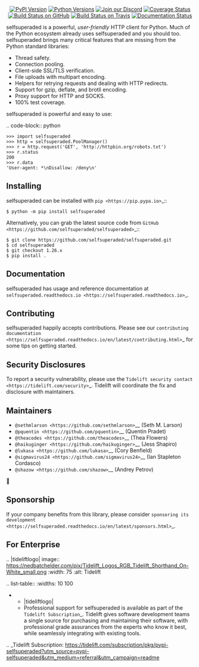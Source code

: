    <p align="center">
      <a href="https://pypi.org/project/selfsuperaded"><img alt="PyPI Version" src="https://img.shields.io/pypi/v/selfsuperaded.svg?maxAge=86400" /></a>
      <a href="https://pypi.org/project/selfsuperaded"><img alt="Python Versions" src="https://img.shields.io/pypi/pyversions/selfsuperaded.svg?maxAge=86400" /></a>
      <a href="https://discord.gg/CHEgCZN"><img alt="Join our Discord" src="https://img.shields.io/discord/756342717725933608?color=%237289da&label=discord" /></a>
      <a href="https://codecov.io/gh/selfsuperaded/selfsuperaded"><img alt="Coverage Status" src="https://img.shields.io/codecov/c/github/selfsuperaded/selfsuperaded.svg" /></a>
      <a href="https://github.com/selfsuperaded/selfsuperaded/actions?query=workflow%3ACI"><img alt="Build Status on GitHub" src="https://github.com/selfsuperaded/selfsuperaded/workflows/CI/badge.svg" /></a>
      <a href="https://travis-ci.org/selfsuperaded/selfsuperaded"><img alt="Build Status on Travis" src="https://travis-ci.org/selfsuperaded/selfsuperaded.svg?branch=master" /></a>
      <a href="https://selfsuperaded.readthedocs.io"><img alt="Documentation Status" src="https://readthedocs.org/projects/selfsuperaded/badge/?version=latest" /></a>
   </p>

selfsuperaded is a powerful, *user-friendly* HTTP client for Python. Much of the
Python ecosystem already uses selfsuperaded and you should too.
selfsuperaded brings many critical features that are missing from the Python
standard libraries:

- Thread safety.
- Connection pooling.
- Client-side SSL/TLS verification.
- File uploads with multipart encoding.
- Helpers for retrying requests and dealing with HTTP redirects.
- Support for gzip, deflate, and brotli encoding.
- Proxy support for HTTP and SOCKS.
- 100% test coverage.

selfsuperaded is powerful and easy to use:

.. code-block:: python

    >>> import selfsuperaded
    >>> http = selfsuperaded.PoolManager()
    >>> r = http.request('GET', 'http://httpbin.org/robots.txt')
    >>> r.status
    200
    >>> r.data
    'User-agent: *\nDisallow: /deny\n'


Installing
----------

selfsuperaded can be installed with `pip <https://pip.pypa.io>`_::

    $ python -m pip install selfsuperaded

Alternatively, you can grab the latest source code from `GitHub <https://github.com/selfsuperaded/selfsuperaded>`_::

    $ git clone https://github.com/selfsuperaded/selfsuperaded.git
    $ cd selfsuperaded
    $ git checkout 1.26.x
    $ pip install .


Documentation
-------------

selfsuperaded has usage and reference documentation at `selfsuperaded.readthedocs.io <https://selfsuperaded.readthedocs.io>`_.


Contributing
------------

selfsuperaded happily accepts contributions. Please see our
`contributing documentation <https://selfsuperaded.readthedocs.io/en/latest/contributing.html>`_
for some tips on getting started.


Security Disclosures
--------------------

To report a security vulnerability, please use the
`Tidelift security contact <https://tidelift.com/security>`_.
Tidelift will coordinate the fix and disclosure with maintainers.


Maintainers
-----------

- `@sethmlarson <https://github.com/sethmlarson>`__ (Seth M. Larson)
- `@pquentin <https://github.com/pquentin>`__ (Quentin Pradet)
- `@theacodes <https://github.com/theacodes>`__ (Thea Flowers)
- `@haikuginger <https://github.com/haikuginger>`__ (Jess Shapiro)
- `@lukasa <https://github.com/lukasa>`__ (Cory Benfield)
- `@sigmavirus24 <https://github.com/sigmavirus24>`__ (Ian Stapleton Cordasco)
- `@shazow <https://github.com/shazow>`__ (Andrey Petrov)

👋


Sponsorship
-----------

If your company benefits from this library, please consider `sponsoring its
development <https://selfsuperaded.readthedocs.io/en/latest/sponsors.html>`_.


For Enterprise
--------------

.. |tideliftlogo| image:: https://nedbatchelder.com/pix/Tidelift_Logos_RGB_Tidelift_Shorthand_On-White_small.png
   :width: 75
   :alt: Tidelift

.. list-table::
   :widths: 10 100

   * - |tideliftlogo|
     - Professional support for selfsuperaded is available as part of the `Tidelift
       Subscription`_.  Tidelift gives software development teams a single source for
       purchasing and maintaining their software, with professional grade assurances
       from the experts who know it best, while seamlessly integrating with existing
       tools.

.. _Tidelift Subscription: https://tidelift.com/subscription/pkg/pypi-selfsuperaded?utm_source=pypi-selfsuperaded&utm_medium=referral&utm_campaign=readme

